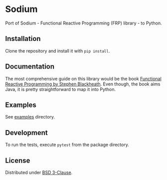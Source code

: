 # Sodium

Port of Sodium - Functional Reactive Programming (FRP) library - to Python.

## Installation

Clone the repository and install it with `pip install`.

## Documentation

The most comprehensive guide on this library would be the book
[Functional Reactive Programming by Stephen Blackheath](https://www.manning.com/books/functional-reactive-programming).
Even though, the book aims Java, it is pretty straightforward to map it into Python.

## Examples

See [examples](examples) directory.

## Development

To run the tests, execute `pytest` from the package directory.

## License

Distributed under [BSD 3-Clause](https://github.com/SodiumFRP/sodium/blob/master/COPYING).
